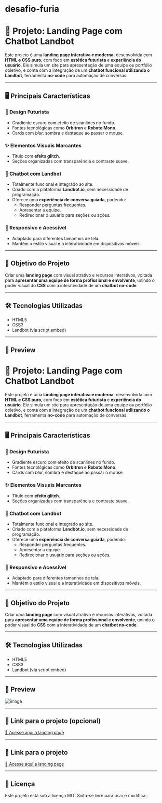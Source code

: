 # desafio-furia

# 🧩 Projeto: Landing Page com Chatbot Landbot

Este projeto é uma **landing page interativa e moderna**, desenvolvida com **HTML e CSS puro**, com foco em **estética futurista** e **experiência do usuário**. Ele simula um site para apresentação de uma equipe ou portfólio coletivo, e conta com a integração de um **chatbot funcional utilizando o Landbot**, ferramenta **no-code** para automação de conversas.

---

## 🖥️ Principais Características

### 🎨 Design Futurista
- Gradiente escuro com efeito de scanlines no fundo.
- Fontes tecnológicas como **Orbitron** e **Roboto Mono**.
- Cards com *blur*, sombra e destaque ao passar o mouse.

### ✨ Elementos Visuais Marcantes
- Título com **efeito glitch**.
- Seções organizadas com transparência e contraste suave.

### 💬 Chatbot com Landbot
- Totalmente funcional e integrado ao site.
- Criado com a plataforma **Landbot.io**, sem necessidade de programação.
- Oferece uma **experiência de conversa guiada**, podendo:
  - Responder perguntas frequentes.
  - Apresentar a equipe.
  - Redirecionar o usuário para seções ou ações.

### 📱 Responsivo e Acessível
- Adaptado para diferentes tamanhos de tela.
- Mantém o estilo visual e a interatividade em dispositivos móveis.

---

## 🚀 Objetivo do Projeto

Criar uma **landing page** com visual atrativo e recursos interativos, voltada para **apresentar uma equipe de forma profissional e envolvente**, unindo o poder visual do **CSS** com a interatividade de um **chatbot no-code**.

---

## 🛠️ Tecnologias Utilizadas

- HTML5
- CSS3
- Landbot (via script embed)

---

## 📸 Preview

# 🧩 Projeto: Landing Page com Chatbot Landbot

Este projeto é uma **landing page interativa e moderna**, desenvolvida com **HTML e CSS puro**, com foco em **estética futurista** e **experiência do usuário**. Ele simula um site para apresentação de uma equipe ou portfólio coletivo, e conta com a integração de um **chatbot funcional utilizando o Landbot**, ferramenta **no-code** para automação de conversas.

---

## 🖥️ Principais Características

### 🎨 Design Futurista
- Gradiente escuro com efeito de scanlines no fundo.
- Fontes tecnológicas como **Orbitron** e **Roboto Mono**.
- Cards com *blur*, sombra e destaque ao passar o mouse.

### ✨ Elementos Visuais Marcantes
- Título com **efeito glitch**.
- Seções organizadas com transparência e contraste suave.

### 💬 Chatbot com Landbot
- Totalmente funcional e integrado ao site.
- Criado com a plataforma **Landbot.io**, sem necessidade de programação.
- Oferece uma **experiência de conversa guiada**, podendo:
  - Responder perguntas frequentes.
  - Apresentar a equipe.
  - Redirecionar o usuário para seções ou ações.

### 📱 Responsivo e Acessível
- Adaptado para diferentes tamanhos de tela.
- Mantém o estilo visual e a interatividade em dispositivos móveis.

---

## 🚀 Objetivo do Projeto

Criar uma **landing page** com visual atrativo e recursos interativos, voltada para **apresentar uma equipe de forma profissional e envolvente**, unindo o poder visual do **CSS** com a interatividade de um **chatbot no-code**.

---

## 🛠️ Tecnologias Utilizadas

- HTML5
- CSS3
- Landbot (via script embed)

---

## 📸 Preview

![image](https://github.com/user-attachments/assets/cc4f892d-6c5a-417d-bb78-e15b37555606)


---

## 📎 Link para o projeto (opcional)

[🔗 Acesse aqui a landing page](#)





---

## 📎 Link para o projeto

[🔗 Acesse aqui a landing page](#)

---

## 📄 Licença

Este projeto está sob a licença MIT. Sinta-se livre para usar e modificar.
